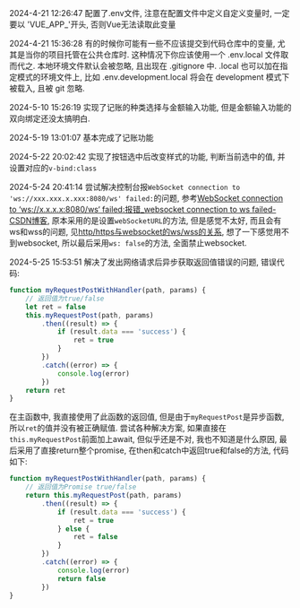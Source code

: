 2024-4-21 12:26:47 配置了.env文件, 注意在配置文件中定义自定义变量时, 一定要以 'VUE_APP_'开头, 否则Vue无法读取此变量

2024-4-21 15:36:28 有的时候你可能有一些不应该提交到代码仓库中的变量, 尤其是当你的项目托管在公共仓库时. 这种情况下你应该使用一个 .env.local 文件取而代之. 本地环境文件默认会被忽略, 且出现在 .gitignore 中. .local 也可以加在指定模式的环境文件上, 比如 .env.development.local 将会在 development 模式下被载入, 且被 git 忽略.

2024-5-10 15:26:19 实现了记账的种类选择与金额输入功能, 但是金额输入功能的双向绑定还没太搞明白.

2024-5-19 13:01:07 基本完成了记账功能

2024-5-22 20:02:42 实现了按钮选中后改变样式的功能, 判断当前选中的值, 并设置对应的`v-bind:class`

2024-5-24 20:41:14 尝试解决控制台报`WebSocket connection to 'ws://xxx.xxx.x.xxx:8080/ws' failed:`的问题, 参考[WebSocket connection to ‘ws://x.x.x.x:8080/ws‘ failed:报错_websocket connection to ws failed-CSDN博客](https://blog.csdn.net/weixin_62328829/article/details/126995531), 原本采用的是设置`webSocketURL`的方法, 但是感觉不太好, 而且会有ws和wss的问题, 见[http/https与websocket的ws/wss的关系](https://blog.csdn.net/Garrettzxd/article/details/81674251), 想了一下感觉用不到websocket, 所以最后采用`ws: false`的方法, 全面禁止websocket.

2024-5-25 15:53:51 解决了发出网络请求后异步获取返回值错误的问题, 错误代码:
```js
function myRequestPostWithHandler(path, params) {
    // 返回值为true/false
    let ret = false
    this.myRequestPost(path, params)
        .then((result) => {
            if (result.data === 'success') {
                ret = true
            }
        })
        .catch((error) => {
            console.log(error)
        })
    return ret
}
```
在主函数中, 我直接使用了此函数的返回值, 但是由于`myRequestPost`是异步函数, 所以`ret`的值并没有被正确赋值. 尝试各种解决方案, 如果直接在`this.myRequestPost`前面加上await, 但似乎还是不对, 我也不知道是什么原因, 最后采用了直接return整个promise, 在then和catch中返回true和false的方法, 代码如下:
```js
function myRequestPostWithHandler(path, params) {
    // 返回值为Promise true/false
    return this.myRequestPost(path, params)
        .then((result) => {
            if (result.data === 'success') {
                ret = true
            } else {
                ret = false
            }
        })
        .catch((error) => {
            console.log(error)
            return false
        })
}
```
